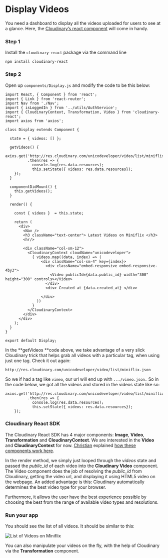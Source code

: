 # Display Videos

You need a dashboard to display all the videos uploaded for users to see at a glance. Here, the [Cloudinary’s react component](https://synd.co/2t8gfP9) will come in handy.


### Step 1

Install the `cloudinary-react` package via the command line

```code
npm install cloudinary-react
```


### Step 2

Open up `components/Display.js` and modify the code to be this below:

```code
import React, { Component } from 'react';
import { Link } from 'react-router';
import Nav from './Nav';
import { isLoggedIn } from '../utils/AuthService';
import { CloudinaryContext, Transformation, Video } from 'cloudinary-react';
import axios from 'axios';

class Display extends Component {

  state = { videos: [] };

  getVideos() {
    axios.get('http://res.cloudinary.com/unicodeveloper/video/list/miniflix.json')
          .then(res => {
            console.log(res.data.resources);
            this.setState({ videos: res.data.resources});
    });
  }

  componentDidMount() {
    this.getVideos();
  }

  render() {

    const { videos }  = this.state;

    return (
      <div>
        <Nav />
        <h3 className="text-center"> Latest Videos on Miniflix </h3>
        <hr/>

        <div className="col-sm-12">
          <CloudinaryContext cloudName="unicodeveloper">
            { videos.map((data, index) => (
                <div className="col-sm-4" key={index}>
                  <div className="embed-responsive embed-responsive-4by3">
                    <Video publicId={data.public_id} width="300" height="300" controls></Video>
                  </div>
                  <div> Created at {data.created_at} </div>

                </div>
              ))
            }
          </CloudinaryContext>
        </div>
      </div>
    );
  }
}

export default Display;
```

In the **getVideos **code above, we take advantage of a very slick Cloudinary trick that helps grab all videos with a particular tag, when using just one tag. Check it out again:

```code
http://res.cloudinary.com/unicodeveloper/video/list/miniflix.json
```

So we if had a tag like `vimeo`, our url will end up with `.../vimeo.json.` So in the code below, we got all the videos and stored in the videos state like so:

```code
axios.get('http://res.cloudinary.com/unicodeveloper/video/list/miniflix.json')
          .then(res => {
            console.log(res.data.resources);
            this.setState({ videos: res.data.resources});
    });
```

### Cloudinary React SDK

The Cloudinary React SDK has 4 major components: **Image**, **Video**, **Transformation** and **CloudinaryContext**. We are interested in the **Video** and **CloudinaryContext** for now.  [Christian](https://twitter.com/codebeast) explained [how these components work here](https://synd.co/2tsRQ6f).

In the render method, we simply just looped through the _videos_ state and passed the _public_id_ of each video into the **Cloudinary Video** component. The Video component does the job of resolving the _public_id_ from Cloudinary, getting the video url, and displaying it using HTML5 video on the webpage. An added advantage is this: Cloudinary automatically determines the best video type for your browser. 

Furthermore, it allows the user have the best experience possible by choosing the best from the range of available video types and resolutions.

### Run your app

You should see the list of all videos. It should be similar to this:

![List of Videos on Miniflix](http://res.cloudinary.com/unicodeveloper/image/upload/v1519926669/labs-miniflix/videodashboard.png)

You can also manipulate your videos on the fly, with the help of Cloudinary via the **Transformation** component.

